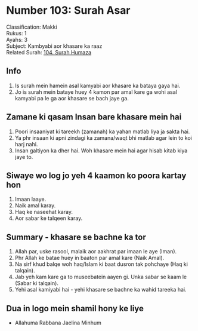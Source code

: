 # Number 103: Surah Asar

Classification: Makki  
Rukus: 1  
Ayahs: 3  
Subject: Kambyabi aor khasare ka raaz  
Related Surah: [104. Surah Humaza](104_Surah_Humaza.md)

## Info

1. Is surah mein hamein asal kamyabi aor khasare ka bataya gaya hai.
2. Jo is surah mein bataye huey 4 kamon par amal kare ga wohi asal kamyabi pa le ga aor khasare se bach jaye ga.

## Zamane ki qasam Insan bare khasare mein hai

1. Poori insaaniyat ki tareekh (zamanah) ka yahan matlab liya ja sakta hai.
2. Ya phr insaan ki apni zindagi ka zamana/waqt bhi matlab agar lein to koi harj nahi.
3. Insan galtiyon ka dher hai. Woh khasare mein hai agar hisab kitab kiya jaye to.

## Siwaye wo log jo yeh 4 kaamon ko poora kartay hon

1. Imaan laaye.
2. Naik amal karay.
3. Haq ke naseehat karay.
4. Aor sabar ke talqeen karay.

## Summary - khasare se bachne ka tor

1. Allah par, uske rasool, malaik aor aakhrat par imaan le aye  (Iman).
2. Phr Allah ke batae huey in baaton par amal kare (Naik Amal).
3. Na sirf khud balqe woh haq/Islam ki baat dusron tak pohchaye (Haq ki talqain).
4. Jab yeh kam kare ga to museebatein aayen gi. Unka sabar se kaam le (Sabar ki talqain).
5. Yehi asal kamiyabi hai - yehi khasare se bachne ka wahid tareeka hai.

## Dua in logo mein shamil hony ke liye

- Allahuma Rabbana Jaelina Minhum
